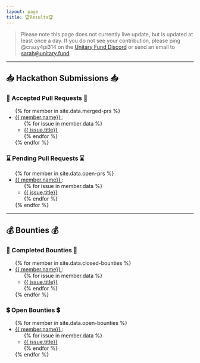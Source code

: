 ```yaml
---
layout: page
title: 🏆Results🏆
---
```


> Please note this page does not currently live update, but is updated at least once a day. If you do not see your contribution, please ping @crazy4pi314 on the [Unitary Fund Discord](http://discord.unitary.fund) or send an email to [sarah@unitary.fund](mailto:sarah@unitary.fund).

---
## 📥 Hackathon Submissions 📥
### 🎉 Accepted Pull Requests 🎉
 
<ul>
{% for member in site.data.merged-prs %}
  <li>
    <a href="https://github.com/{{ member.name}}">
      {{ member.name}}
    </a> :
    <ul>
    {% for issue in member.data %}
      <li>
        <a href="https://github.com/{{ member.name}}/issues/{{issue.number}}">
      {{ issue.title}} </a>
      </li>
      {% endfor %}
    </ul>
  </li>
{% endfor %}
</ul>

### ⌛ Pending Pull Requests ⌛

<ul>
{% for member in site.data.open-prs %}
  <li>
    <a href="https://github.com/{{ member.name}}">
      {{ member.name}}
    </a> :
    <ul>
    {% for issue in member.data %}
      <li>
        <a href="https://github.com/{{ member.name}}/issues/{{issue.number}}">
      {{ issue.title}} </a>
      </li>
      {% endfor %}
    </ul>
  </li>
{% endfor %}
</ul>

---
## 💰 Bounties 💰
### 💸 Completed Bounties 💸

<ul>
{% for member in site.data.closed-bounties %}
  <li>
    <a href="https://github.com/{{ member.name}}">
      {{ member.name}}
    </a> :
    <ul>
    {% for issue in member.data %}
      <li>
        <a href="https://github.com/{{ member.name}}/issues/{{issue.number}}">
      {{ issue.title}} </a>
      </li>
      {% endfor %}
    </ul>
  </li>
{% endfor %}
</ul>


### 💲 Open Bounties 💲

<ul>
{% for member in site.data.open-bounties %}
  <li>
    <a href="https://github.com/{{ member.name}}">
      {{ member.name}}
    </a> :
    <ul>
    {% for issue in member.data %}
      <li>
        <a href="https://github.com/{{ member.name}}/issues/{{issue.number}}">
      {{ issue.title}} </a>
      </li>
      {% endfor %}
    </ul>
  </li>
{% endfor %}
</ul>